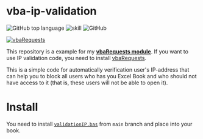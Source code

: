 # vba-ip-validation
![GitHub top language](https://img.shields.io/github/languages/top/tankalxat34/vba-ip-validation)
![skill](https://img.shields.io/badge/Microsoft%20Excel%20VBA-107C41?logo=microsoft&logoColor=white)
![GitHub](https://img.shields.io/github/license/tankalxat34/vba-ip-validation?logo=github&logoColor=white)

[![vbaRequests](https://img.shields.io/badge/module-vba%20Requests-5C2D91?logo=.net&logoColor=white&style=for-the-badge)](https://github.com/tankalxat34/vbaRequests)

This repository is a example for my **[vbaRequests module](https://github.com/tankalxat34/vbaRequests)**. If you want to use IP validation code, you need to install [vbaRequests](https://github.com/tankalxat34/vbaRequests).

This is a simple code for automatically verification user's IP-address that can help you to block all users who has you Excel Book and who should not have access to it (that is, these users will not be able to open it).

# Install
You need to install [`validationIP.bas`](https://github.com/tankalxat34/vba-ip-validation/blob/main/validationIP.bas) from `main` branch and place into your book.
